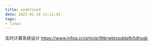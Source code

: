 ```yaml
---
title: undefined
date: 2023-01-19 11:11:41
tags:
- linux
---
```


实时计算系统设计
https://www.infoq.cn/article/9tbrwbtcpddqfb5dhsgk

